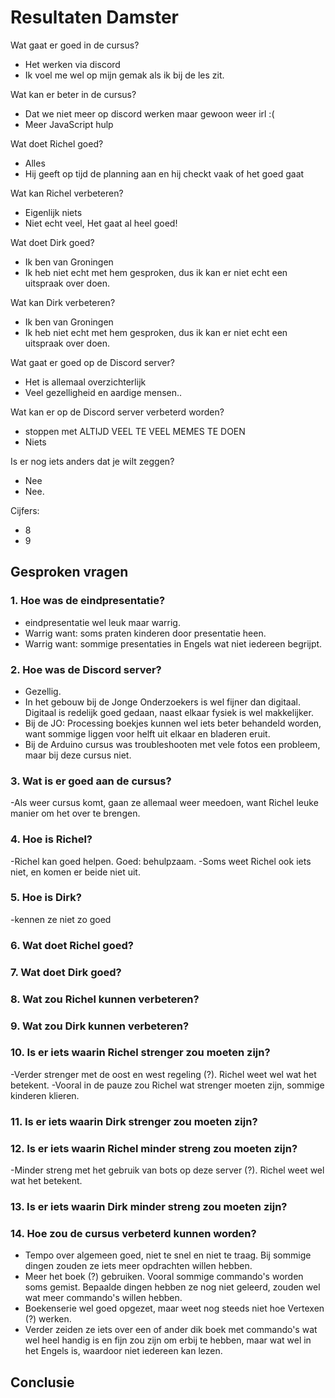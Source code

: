 # Resultaten Damster 

Wat gaat er goed in de cursus?

 * Het werken via discord
 * Ik voel me wel op mijn gemak als ik bij de les zit.

Wat kan er beter in de cursus?

 * Dat we niet meer op discord werken maar gewoon weer irl :(
 * Meer JavaScript hulp

Wat doet Richel goed?

 * Alles
 * Hij geeft op tijd de planning aan en hij checkt vaak of het goed gaat

Wat kan Richel verbeteren?

 * Eigenlijk niets
 * Niet echt veel, Het gaat al heel goed!

Wat doet Dirk goed?

 * Ik ben van Groningen
 * Ik heb niet echt met hem gesproken, dus ik kan er niet echt een uitspraak over doen.

Wat kan Dirk verbeteren?

 * Ik ben van Groningen
 * Ik heb niet echt met hem gesproken, dus ik kan er niet echt een uitspraak over doen.


Wat gaat er goed op de Discord server?

 * Het is allemaal overzichterlijk
 * Veel gezelligheid en aardige mensen..

Wat kan er op de Discord server verbeterd worden?

 * stoppen met ALTIJD VEEL TE VEEL MEMES TE DOEN
 * Niets

Is er nog iets anders dat je wilt zeggen?

 * Nee
 * Nee.

Cijfers:

 * 8
 * 9

## Gesproken vragen

### 1. Hoe was de eindpresentatie?

 - eindpresentatie wel leuk maar warrig.
 - Warrig want: soms praten kinderen door presentatie heen.
 - Warrig want: sommige presentaties in Engels wat niet iedereen begrijpt.

### 2. Hoe was de Discord server?

 - Gezellig.
 - In het gebouw bij de Jonge Onderzoekers is wel fijner dan digitaal. Digitaal is redelijk goed gedaan, naast elkaar fysiek is wel makkelijker.
 - Bij de JO: Processing boekjes kunnen wel iets beter behandeld worden, want sommige liggen voor helft uit elkaar en bladeren eruit.
 - Bij de Arduino cursus was troubleshooten met vele fotos een probleem, maar bij deze cursus niet.

### 3. Wat is er goed aan de cursus?

 -Als weer cursus komt, gaan ze allemaal weer meedoen, want Richel leuke manier om het over te brengen.

### 4. Hoe is Richel?

 -Richel kan goed helpen. Goed: behulpzaam.
 -Soms weet Richel ook iets niet, en komen er beide niet uit.

### 5. Hoe is Dirk?

 -kennen ze niet zo goed

### 6. Wat doet Richel goed?

### 7. Wat doet Dirk goed?

### 8. Wat zou Richel kunnen verbeteren?

### 9. Wat zou Dirk kunnen verbeteren?

### 10. Is er iets waarin Richel strenger zou moeten zijn?

 -Verder strenger met de oost en west regeling (?). Richel weet wel wat het betekent.
 -Vooral in de pauze zou Richel wat strenger moeten zijn, sommige kinderen klieren.

### 11. Is er iets waarin Dirk strenger zou moeten zijn?

### 12. Is er iets waarin Richel minder streng zou moeten zijn?

 -Minder streng met het gebruik van bots op deze server (?). Richel weet wel wat het betekent.

### 13. Is er iets waarin Dirk minder streng zou moeten zijn?

### 14. Hoe zou de cursus verbeterd kunnen worden?

 - Tempo over algemeen goed, niet te snel en niet te traag. Bij sommige dingen zouden ze iets meer opdrachten willen hebben.
 - Meer het boek (?) gebruiken. Vooral sommige commando's worden soms gemist. Bepaalde dingen hebben ze nog niet geleerd, zouden wel wat meer commando's willen hebben.
 - Boekenserie wel goed opgezet, maar weet nog steeds niet hoe Vertexen (?) werken.
 - Verder zeiden ze iets over een of ander dik boek met commando's wat wel heel handig is en fijn zou zijn om erbij te hebben, maar wat wel in het Engels is, waardoor niet iedereen kan lezen.

## Conclusie

